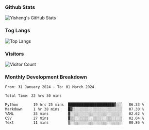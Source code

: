 ### Github Stats
![Yisheng's GitHub Stats](https://github-readme-stats-9qabuvhk1-gongyisheng.vercel.app/api?username=gongyisheng&count_private=true&show_icons=true)
### Tog Langs
![Top Langs](https://github-readme-stats-9qabuvhk1-gongyisheng.vercel.app/api/top-langs/?username=gongyisheng&layout=compact)
### Visitors
![Visitor Count](https://profile-counter.glitch.me/gongyisheng/count.svg)
### Monthly Development Breakdown
<!--START_SECTION:waka-->

```txt
From: 31 January 2024 - To: 01 March 2024

Total Time: 22 hrs 30 mins

Python       19 hrs 25 mins  █████████████████████▓░░░   86.33 %
Markdown     1 hr 38 mins    █▓░░░░░░░░░░░░░░░░░░░░░░░   07.30 %
YAML         35 mins         ▓░░░░░░░░░░░░░░░░░░░░░░░░   02.62 %
CSV          27 mins         ▓░░░░░░░░░░░░░░░░░░░░░░░░   02.04 %
Text         11 mins         ▒░░░░░░░░░░░░░░░░░░░░░░░░   00.86 %
```

<!--END_SECTION:waka-->
